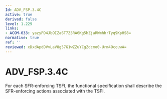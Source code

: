 ```yaml
---
Id: ADV_FSP.3.4C
active: true
derived: false
level: 1.229
links:
- ACOM-033: yazyPD4JbOIZa6T7Z5RA6Kg5hZjaRWmhhrTyq9KpHS8=
normative: true
ref: ''
reviewed: xDxdApdDVvLaV8g57G1wZZuYCgZdcmo0-Urm4OccuwA=
---
```


# ADV_FSP.3.4C

For each SFR-enforcing TSFI, the functional specification shall describe the SFR-enforcing actions associated with the TSFI.